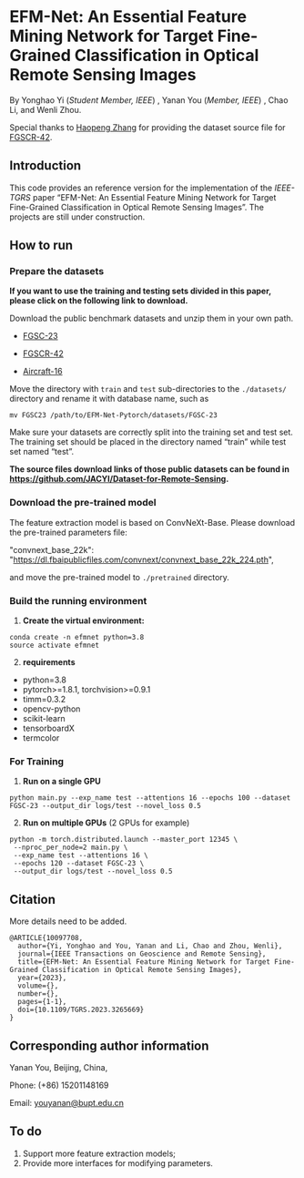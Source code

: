# EFM-Net: An Essential Feature Mining Network for Target Fine-Grained Classification in Optical Remote Sensing Images

By Yonghao Yi (*Student Member, IEEE*) , Yanan You (*Member, IEEE*) , Chao Li, and Wenli Zhou.

Special thanks to [Haopeng Zhang](https://orcid.org/0000-0003-1981-8307) for providing the dataset source file for [FGSCR-42](https://www.mdpi.com/2072-4292/13/4/747).

## Introduction

This code provides an reference version for the implementation of the *IEEE-TGRS* paper “EFM-Net: An Essential Feature Mining Network for Target Fine-Grained Classification in Optical Remote Sensing Images”. The projects are still under construction.



## How to run

### Prepare the datasets

**If you want to use the training and testing sets divided in this paper, please click on the following link to download.**

Download the public benchmark datasets  and unzip them in your own path.

- [FGSC-23](https://drive.google.com/file/d/1DFir2wvzVnMYqleqgvxLoN760hYZe3TW/view?usp=sharing)

- [FGSCR-42](https://drive.google.com/file/d/1o8QzGA3wEhobGFZ-Hbey0GCgCNIdnEmf/view?usp=sharing)

- [Aircraft-16](https://drive.google.com/file/d/1n0aoB0FJIvrA5xpC8AfeXKZKqCFu2Gca/view?usp=sharing)

Move the directory with `train` and `test` sub-directories to the `./datasets/` directory and rename it with database name, such as

```
mv FGSC23 /path/to/EFM-Net-Pytorch/datasets/FGSC-23
```

Make sure your datasets are correctly split into the training set and test set. The training set should be placed in the directory named “train”  while test set named “test”.

**The source files download links of those public datasets can be found in https://github.com/JACYI/Dataset-for-Remote-Sensing.** 



### Download the pre-trained model

The feature extraction model is based on ConvNeXt-Base. Please download the pre-trained parameters file:

"convnext_base_22k": "https://dl.fbaipublicfiles.com/convnext/convnext_base_22k_224.pth",

and move the pre-trained model to `./pretrained` directory.



### Build the running environment

1. **Create the virtual environment:**

```shell
conda create -n efmnet python=3.8
source activate efmnet
```

2. **requirements**

- python=3.8
- pytorch>=1.8.1, torchvision>=0.9.1
- timm=0.3.2
- opencv-python
- scikit-learn
- tensorboardX
- termcolor



### For Training

1. **Run on a single GPU**

```shell
python main.py --exp_name test --attentions 16 --epochs 100 --dataset FGSC-23 --output_dir logs/test --novel_loss 0.5
```

2. **Run on multiple GPUs** (2 GPUs for example)

```shell
python -m torch.distributed.launch --master_port 12345 \
 --nproc_per_node=2 main.py \
 --exp_name test --attentions 16 \
 --epochs 120 --dataset FGSC-23 \
 --output_dir logs/test --novel_loss 0.5
```



## Citation

More details need to be added.

```
@ARTICLE{10097708,
  author={Yi, Yonghao and You, Yanan and Li, Chao and Zhou, Wenli},
  journal={IEEE Transactions on Geoscience and Remote Sensing}, 
  title={EFM-Net: An Essential Feature Mining Network for Target Fine-Grained Classification in Optical Remote Sensing Images}, 
  year={2023},
  volume={},
  number={},
  pages={1-1},
  doi={10.1109/TGRS.2023.3265669}
}
```



## Corresponding author information

Yanan You, Beijing, China,

Phone: (+86) 15201148169

Email: youyanan@bupt.edu.cn



## To do

1. Support more feature extraction models;
2. Provide more interfaces for modifying parameters.
